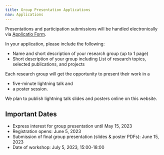 ```yaml
---
title: Group Presentation Applications
nav: Applications
---
```


Presentations and participation submissions will be handled electronically via [Applicatio Form](https://docs.google.com/forms/d/e/1FAIpQLSfCsK_-hMWoEqARlqDtHZfZbnIXr6vfvUtTup8-eqUT1Xm3Mw/viewform?vc=0&c=0&w=1&flr=0&usp=mail_form_link).

In your application, please include the following:

- Name and short description of your research group (up to 1 page)
- Short description of your group including List of research topics, selected publications, and projects

Each research group will get the opportunity to present their work in a

- five-minute lightning talk and 
- a poster session. 

We plan to publish lightning talk slides and posters online on this website.

## Important Dates
- Express interest for group presentation until May 15, 2023
- Registration opens: June 5, 2023 
- Submission of final group presentation (slides & poster PDFs): June 15, 2023
- Date of workshop: July 5, 2023, 15:00-18:00